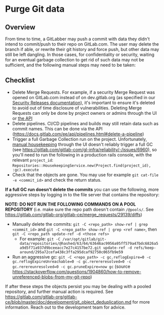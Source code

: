 # Purge Git data

## Overview

From time to time, a GitLabber may push a commit with data they didn't intend to commit/push to their repo on GitLab.com. The user may delete the branch if able, or rewrite their git history and force push, but other data may still be left dangling. In those cases, for confidentiality or security, waiting for an eventual garbage collection to get rid of such data may not be sufficient, and the following manual steps may need to be taken:

## Checklist

- Delete Merge Requests. For example, if a security Merge Request was opened on GitLab.com instead of on dev.gitlab.org (as specified in our [Security Releases documentation](https://gitlab.com/gitlab-org/release/docs/blob/master/general/security/developer.md)), it's important to ensure it's deleted to avoid out of time disclosure of vulnerabilities. Deleting Merge Requests can only be done by project owners or admins through the UI or [the API](https://docs.gitlab.com/ee/api/merge_requests.html#delete-a-merge-request)
- Delete pipelines. CI/CD pipelines and builds may still retain data such as commit names. This can be done via the API (<https://docs.gitlab.com/ee/api/pipelines.html#delete-a-pipeline>)
- Trigger a full Garbage Collection run on the project. Unfortunately, [manual housekeeping](https://docs.gitlab.com/ee/administration/housekeeping.html#manual-housekeeping) through the UI doesn't reliably trigger a full GC (see <https://gitlab.com/gitlab-com/gl-infra/reliability/-/issues/6960>), so you'll need to run the following in a production rails console, with the relevant `project_id`: `Repositories::HousekeepingService.new(Project.find(project_id), :gc).execute`
- Check that the objects are gone. You may use for example `git cat-file -e <commit_id>` and check the return status.

**If a full GC run doesn't delete the commits** you can use the following, more aggressive steps by logging in to the file server that contains the repository:

**NOTE: DO NOT RUN THE FOLLOWING COMMANDS ON A POOL REPOSITORY** (i.e. make sure the repo path doesn't contain `/@pools/`. See <https://gitlab.com/gitlab-org/gitlab-ce/merge_requests/29139/diffs>)

- Manually delete the commits: `git -C <repo_path> show-ref | grep <commit_id>` and `git -C <repo_path> show-ref | grep <ref name>`, then `git -C <repo_path update-ref -d <those refs>`
  - For example: `git -C /var/opt/gitlab/git-data/repositories/@hashed/63/64/63646ac9956a95ff579a47bdc6826a5a9d5f71a937d9bceeacc7e27c4157be72.git update-ref -d refs/keep-around/295a72cefa438c3ffa295dcaf92750c065fb9e59`
- Run an aggressive gc: `git -C <repo_path> -c gc.reflogExpire=0 -c gc.reflogExpireUnreachable=0 -c gc.rerereresolved=0 -c gc.rerereunresolved=0 -c gc.pruneExpire=now gc` (source <https://stackoverflow.com/questions/1904860/how-to-remove-unreferenced-blobs-from-my-git-repo>)

If after these steps the objects persist you may be dealing with a pooled repository, and further manual action is required. See <https://gitlab.com/gitlab-org/gitlab-ce/blob/master/doc/development/git_object_deduplication.md> for more information. Reach out to the development team for advice.
